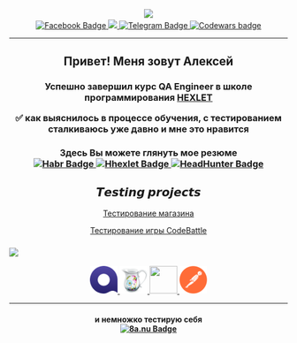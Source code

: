 <div id="header" align="center">
  <img src="https://media.giphy.com/media/j0HjChGV0J44KrrlGv/giphy.gif" width="150"/>
</div>
<div id="badges" align="center">
  <a href=https://www.facebook.com/profile.php?id=100003375986979>
    <img src="https://img.shields.io/badge/facebook-blue?logo=facebook&logoColor=white" alt="Facebook Badge"/>
  </a>
  <a href=https://mail.google.com/>
    <img src="https://img.shields.io/badge/Gmail-red?logo=Gmail&logoColor=grey"/>
  </a>
  <a href=https://t.me/ash1291tt>
    <img src="https://img.shields.io/badge/telegram-blue?logo=telegram&logoColor=white" alt="Telegram Badge"/>
  </a>
  <a href=https://www.codewars.com/users/Shvidunov>
    <img src="https://img.shields.io/badge/codewars-red?logo=codewars&logoColor=white" alt="Codewars badge"/>
  </a>
</div>

___

<h2 align="center"> Привет! Меня зовут Алексей </a>
<h3 align="center">Успешно завершил курс QA Engineer в школе программирования <a href="https://ru.hexlet.io/" target="_blank">HEXLET</a>

:white_check_mark: как выяснилось в процессе обучения, с тестированием сталкиваюсь уже давно и мне это нравится

<h3 align="center">Здесь Вы можете глянуть мое резюме </a>
<div id="badges" align="center">
  <a href=https://career.habr.com/ash_800>
    <img src="https://img.shields.io/badge/Habr-blue?logo=Habr&logoColor=white" alt="Habr Badge"/>
  </a>
  <a href=https://cv.hexlet.io/ru/resumes/2293>
    <img src="https://img.shields.io/badge/Hexlet-blue" alt="Hhexlet Badge"/>
  </a>
  <a href=https://rostov.hh.ru/resume/da475ca5ff0609c57b0039ed1f383966774c52>
    <img src="https://img.shields.io/badge/HeadHunter-blue" alt="HeadHunter Badge"/>
  </a>
</div>

## <h2 align="center">𝙏𝙚𝙨𝙩𝙞𝙣𝙜 𝙥𝙧𝙤𝙟𝙚𝙘𝙩𝙨 </a>

  
<p align="center"> 
<a href="https://github.com/Shvidunov/Little-store-testing">Тестирование магазина</a>
</p>

<p align="center">   
<a href="https://github.com/Shvidunov/CodeBattle-Game-testing">Тестирование игры CodeBattle</a>
</p>

###


![](https://github-profile-summary-cards.vercel.app/api/cards/stats?username=Shvidunov&theme=solarized_dark)


<p align="center">
<a href="https://qase.io/">
<img src="https://github.com/qajenna/qajenna/blob/main/icons/Qase.io.png" alt="Qase.io" width="50" height="50" />
</a>
<a href="https://www.charlesproxy.com/">
<img src="https://github.com/qajenna/qajenna/blob/main/icons/Charles.png" alt="Charles" width="50" height="50" />
</a>
<a href="https://www.selenium.dev/selenium-ide/">
<img src="https://www.selenium.dev/selenium-ide/img/selenium-ide128.png" width="50" height="50" />
</a>
<a href="https://www.postman.com/">
<img src="https://github.com/qajenna/qajenna/blob/main/icons/Postman.png" alt="Postman" width="50" height="50" />
</a>
</p>


***

<h4 align="center"> и немножко тестирую себя </a>
  
<div id="badges" align="center">
   <a href=https://www.8a.nu/user/alexey-shvidunov>
    <img src="https://img.shields.io/badge/8a.nu-red" alt="8a.nu Badge"/>
  </a>
</div>
